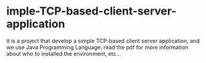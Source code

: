 # imple-TCP-based-client-server-application
it is a project that develop a simple TCP-based client server application, and we use Java Programming Language. 
read the pdf for more information about who to installed the environment, etc... 
